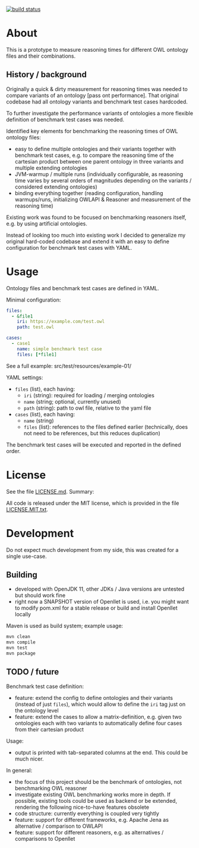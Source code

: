 [![build status](https://travis-ci.com/Locke/owl-performance.svg?branch=main)](https://travis-ci.com/Locke/owl-performance)

# About

This is a prototype to measure reasoning times for different OWL ontology files and their combinations.

## History / background

Originally a quick & dirty measurement for reasoning times was needed to compare variants of an ontology [pass ont performance].
That original codebase had all ontology variants and benchmark test cases hardcoded.

To further investigate the performance variants of ontologies a more flexible definition of benchmark test cases was needed. 

Identified key elements for benchmarking the reasoning times of OWL ontology files:
* easy to define multiple ontologies and their variants together with benchmark test cases, e.g. to compare the reasoning time of the cartesian product between one parent ontology in three variants and multiple extending ontologies
* JVM-warmup / multiple runs (individually configurable, as reasoning time varies by several orders of magnitudes depending on the variants / considered extending ontologies)
* binding everything together (reading configuration, handling warmups/runs, initializing OWLAPI & Reasoner and measurement of the reasoning time)

Existing work was found to be focused on benchmarking reasoners itself, e.g. by using artificial ontologies.

Instead of looking too much into existing work I decided to generalize my original hard-coded codebase
and extend it with an easy to define configuration for benchmark test cases with YAML.


# Usage

Ontology files and benchmark test cases are defined in YAML.

Minimal configuration:

```yaml
files:
  - &file1
    iri: https://example.com/test.owl
    path: test.owl

cases:
  - case1
    name: simple benchmark test case
    files: [*file1]
```

See a full example: src/test/resources/example-01/

YAML settings:
* `files` (list), each having:
  * `iri` (string): required for loading / merging ontologies
  * `name` (string; optional, currently unused)
  * `path` (string): path to owl file, relative to the yaml file
* `cases` (list), each having:
  * `name` (string)
  * `files` (list): references to the files defined earlier (technically, does not need to be references, but this reduces duplication)

The benchmark test cases will be executed and reported in the defined order.

# License

See the file [LICENSE.md](LICENSE.md). Summary:

All code is released under the MIT license, which is provided in the file [LICENSE.MIT.txt](LICENSE.MIT.txt).

# Development

Do not expect much development from my side, this was created for a single use-case.

## Building

* developed with OpenJDK 11, other JDKs / Java versions are untested but should work fine
* right now a SNAPSHOT version of Openllet is used, i.e. you might want to modify pom.xml for a stable release or build and install Openllet locally

Maven is used as build system; example usage:

```bash
mvn clean
mvn compile
mvn test
mvn package
```

## TODO / future 

Benchmark test case definition:
* feature: extend the config to define ontologies and their variants (instead of just `files`), which would allow to define the `iri` tag just on the ontology level
* feature: extend the cases to allow a matrix-definition, e.g. given two ontologies each with two variants to automatically define four cases from their cartesian product

Usage:
* output is printed with tab-separated columns at the end. This could be much nicer.

In general:
* the focus of this project should be the benchmark of ontologies, not benchmarking OWL reasoner
* investigate existing OWL benchmarking works more in depth. If possible, existing tools could be used as backend or be extended, rendering the following nice-to-have features obsolete
* code structure: currently everything is coupled very tightly 
* feature: support for different frameworks, e.g. Apache Jena as alternative / comparison to OWLAPI
* feature: support for different reasoners, e.g. as alternatives / comparisons to Openllet
